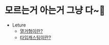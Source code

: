 # 모르는거 아는거 그냥 다~🥶
* Leture
   - [열거형이란?](.TIL/Swift/열거형(enum).md)
   - [타입캐스팅이란?](.TIL/Swift/type_casting.md)

